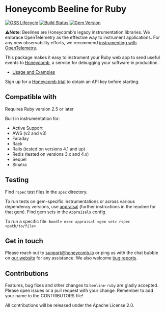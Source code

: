 # Honeycomb Beeline for Ruby

[![OSS Lifecycle](https://img.shields.io/osslifecycle/honeycombio/beeline-ruby?color=success)](https://github.com/honeycombio/home/blob/main/honeycomb-oss-lifecycle-and-practices.md)
[![Build Status](https://circleci.com/gh/honeycombio/beeline-ruby.svg?style=svg)](https://circleci.com/gh/honeycombio/beeline-ruby)
[![Gem Version](https://badge.fury.io/rb/honeycomb-beeline.svg)](https://badge.fury.io/rb/honeycomb-beeline)

⚠️**Note**: Beelines are Honeycomb's legacy instrumentation libraries. We embrace OpenTelemetry as the effective way to instrument applications. For any new observability efforts, we recommend [instrumenting with OpenTelemetry](https://docs.honeycomb.io/getting-data-in/opentelemetry/ruby/).

This package makes it easy to instrument your Ruby web app to send useful events to [Honeycomb](https://www.honeycomb.io), a service for debugging your software in production.
- [Usage and Examples](https://docs.honeycomb.io/getting-data-in/beelines/ruby-beeline/)

Sign up for a [Honeycomb
trial](https://ui.honeycomb.io/signup) to obtain an API key before starting.

## Compatible with

Requires Ruby version 2.5 or later

Built in instrumentation for:

- Active Support
- AWS (v2 and v3)
- Faraday
- Rack
- Rails (tested on versions 4.1 and up)
- Redis (tested on versions 3.x and 4.x)
- Sequel
- Sinatra

## Testing
Find `rspec` test files in the `spec` directory.

To run tests on gem-specific instrumentations or across various dependency versions, use [appraisal](https://github.com/thoughtbot/appraisal) (further instructions in the readme for that gem). Find gem sets in the `Appraisals` config.

To run a specific file: `bundle exec appraisal <gem set> rspec <path/to/file>`

## Get in touch

Please reach out to [support@honeycomb.io](mailto:support@honeycomb.io) or ping
us with the chat bubble on [our website](https://www.honeycomb.io) for any
assistance. We also welcome [bug reports](https://github.com/honeycombio/beeline-ruby/issues).

## Contributions

Features, bug fixes and other changes to `beeline-ruby` are gladly accepted. Please
open issues or a pull request with your change. Remember to add your name to the
CONTRIBUTORS file!

All contributions will be released under the Apache License 2.0.
